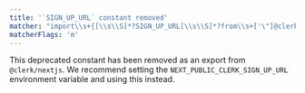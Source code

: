 ```yaml
---
title: '`SIGN_UP_URL` constant removed'
matcher: "import\\s+{[\\s\\S]*?SIGN_UP_URL[\\s\\S]*?from\\s+['\"]@clerk\\/nextjs[\\s\\S]*?['\"]"
matcherFlags: 'm'
---
```


This deprecated constant has been removed as an export from `@clerk/nextjs`. We recommend setting the `NEXT_PUBLIC_CLERK_SIGN_UP_URL` environment variable and using this instead.

